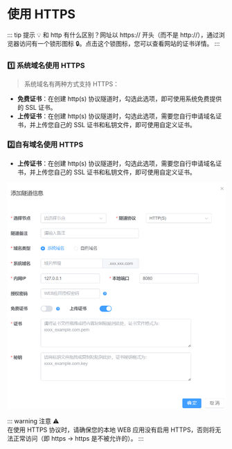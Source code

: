 # 使用 HTTPS
::: tip 提示 💡
和 http 有什么区别？网址以 https:// 开头（而不是 http://），通过浏览器访问有一个锁形图标 🔒。点击这个锁图标，您可以查看网站的证书详情。
::: 

### 1️⃣ 系统域名使用 HTTPS
 > 系统域名有两种方式支持 HTTPS： 

- **免费证书**：在创建 http(s) 协议隧道时，勾选此选项，即可使用系统免费提供的 SSL 证书。    
- **上传证书**：在创建 http(s) 协议隧道时，勾选此选项，需要您自行申请域名证书，并上传您自己的 SSL 证书和私钥文件，即可使用自定义证书。


### 2️⃣自有域名使用 HTTPS
- **上传证书**：在创建 http(s) 协议隧道时，勾选此选项，需要您自行申请域名证书，并上传您自己的 SSL 证书和私钥文件，即可使用自定义证书。

![https](/https.png)


::: warning  注意 ⚠️  
在使用 HTTPS 协议时，请确保您的本地 WEB 应用没有启用 HTTPS，否则将无法正常访问（即 https -> https 是不被允许的）。
:::
    